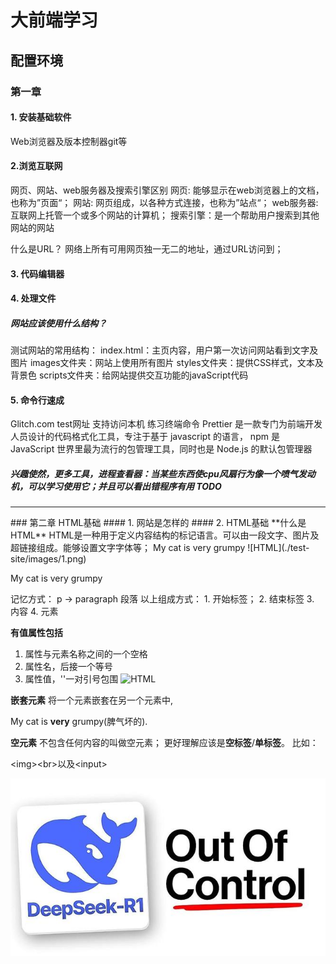 # 大前端学习
## 配置环境
### 第一章
#### 1. 安装基础软件
Web浏览器及版本控制器git等

#### 2.浏览互联网
网页、网站、web服务器及搜索引擎区别
网页: 能够显示在web浏览器上的文档，也称为”页面“；
网站: 网页组成，以各种方式连接，也称为”站点“；
web服务器: 互联网上托管一个或多个网站的计算机；
搜索引擎：是一个帮助用户搜索到其他网站的网站

什么是URL？
网络上所有可用网页独一无二的地址，通过URL访问到；

#### 3. 代码编辑器

#### 4. 处理文件
##### 网站应该使用什么结构？
测试网站的常用结构：
index.html：主页内容，用户第一次访问网站看到文字及图片
images文件夹：网站上使用所有图片
styles文件夹：提供CSS样式，文本及背景色
scripts文件夹：给网站提供交互功能的javaScript代码

#### 5. 命令行速成
Glitch.com   test网址 支持访问本机 练习终端命令
Prettier 是一款专门为前端开发人员设计的代码格式化工具，专注于基于 javascript 的语言，
npm 是 JavaScript 世界里最为流行的包管理工具，同时也是 Node.js 的默认包管理器
##### 兴趣使然，更多工具，进程查看器：当某些东西使cpu风扇行为像一个喷气发动机，可以学习使用它；并且可以看出错程序有用 TODO
<hr>
### 第二章 HTML基础
#### 1. 网站是怎样的
#### 2. HTML基础
**什么是HTML**
HTML是一种用于定义内容结构的标记语言。可以由一段文字、图片及超链接组成。能够设置文字字体等；
My cat is very grumpy
![HTML](./test-site/images/1.png)
<p>My cat is very grumpy</p>
记忆方式： p -> paragraph  段落
以上组成方式： 1. 开始标签； 2. 结束标签  3. 内容  4. 元素



**有值属性包括**
1. 属性与元素名称之间的一个空格
2. 属性名，后接一个等号
3. 属性值，''一对引号包围
![HTML](./test-site/images/2.png)

<strong>嵌套元素</strong>
将一个元素嵌套在另一个元素中,
<p>My cat is <strong>very</strong> grumpy(脾气坏的).</p>
<strong>空元素</strong>
不包含任何内容的叫做空元素； 更好理解应该是<strong>空标签</strong>/<strong>单标签</strong>。
比如：

&lt;img&gt;&lt;br&gt;以及&lt;input&gt;

<img src="./test-site/images/deepseek.jpeg" alt="My test image"/>